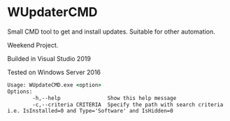 # WUpdaterCMD
Small CMD tool to get and install updates. Suitable for other automation.

Weekend Project.

Builded in Visual Studio 2019

Tested on Windows Server 2016

```cmd
Usage: WUpdateCMD.exe <option>
Options:
        -h,--help               Show this help message
        -c,--criteria CRITERIA  Specify the path with search criteria
i.e. IsInstalled=0 and Type='Software' and IsHidden=0
```
